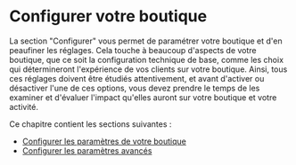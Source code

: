 # Configurer votre boutique

La section "Configurer" vous permet de paramétrer votre boutique et d'en peaufiner les réglages. Cela touche à beaucoup d'aspects de votre boutique, que ce soit la configuration technique de base, comme les choix qui détermineront l'expérience de vos clients sur votre boutique. Ainsi, tous ces réglages doivent être étudiés attentivement, et avant d'activer ou désactiver l'une de ces options, vous devez prendre le temps de les examiner et d'évaluer l'impact qu'elles auront sur votre boutique et votre activité.

Ce chapitre contient les sections suivantes :

* [Configurer les paramètres de votre boutique](configurer-les-parametres-de-votre-boutique/)
* [Configurer les paramètres avancés](configurer-les-parametres-avances/)

